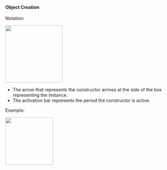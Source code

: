 <link rel="stylesheet" href="{{baseUrl}}/css/textbook.css">

<div class="website-content">

#### Object Creation

<div id="main">

Notation:

<img src="{{baseUrl}}/uml/sequenceDiagrams/objectCreation/introduction/images/notation.png" height="180" />
<p/>

<tip-box type="info">

* The arrow that represents the constructor arrives at the side of the box representing the instance.
* The activation bar represents the period the constructor is active.

</tip-box>

<tip-box>

Example:

<img src="{{baseUrl}}/uml/sequenceDiagrams/objectCreation/introduction/images/logicMinefield.png" height="150" />
<p/>

</tip-box>

<!-- extras ------------------------------------------------------------------------------------ -->

<panel header=":paperclip: Extras" expandable type="seamless" expanded>

  <panel header=":mortar_board: Learning Outcomes" expandable type="seamless">
    <include src="exercises.md" />
  </panel>

  <panel header=":package: Resources" expandable type="seamless">
    <include src="resources.md" />
  </panel>

</panel>

</div>
</div>
